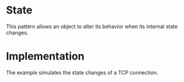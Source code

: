 # State

This pattern allows an object to alter its behavior when its internal state changes.

# Implementation

The example simulates the state changes of a TCP connection.
